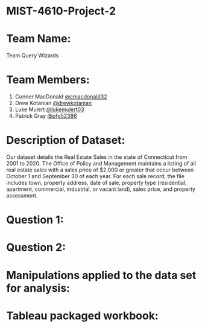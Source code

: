# MIST-4610-Project-2

# Team Name:
Team Query Wizards

# Team Members:
1. Conner MacDonald [@cmacdonald32](https://github.com/cmacdonald32)
2. Drew Kotanian [@drewkotanian](https://github.com/drewkotanian)
3. Luke Mulert [@lukemulert03](https://github.com/lukemulert03)
4. Patrick Gray [@pfg52386](https://github.com/pfg52386)

# Description of Dataset:
Our dataset details the Real Estate Sales in the state of Connecticut from 2001 to 2020. The Office of Policy and Management maintains a listing of all real estate sales with a sales price of $2,000 or greater that occur between October 1 and September 30 of each year. For each sale record, the file includes town, property address, date of sale, property type (residential, apartment, commercial, industrial, or vacant land), sales price, and property assessment.

# Question 1:

# Question 2:

#  Manipulations applied to the data set for analysis:

# Tableau packaged workbook:

